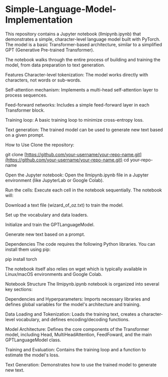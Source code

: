 # Simple-Language-Model-Implementation
This repository contains a Jupyter notebook (llmipynb.ipynb) that demonstrates a simple, character-level language model built with PyTorch. The model is a basic Transformer-based architecture, similar to a simplified GPT (Generative Pre-trained Transformer).

The notebook walks through the entire process of building and training the model, from data preparation to text generation.

Features
Character-level tokenization: The model works directly with characters, not words or sub-words.

Self-attention mechanism: Implements a multi-head self-attention layer to process sequences.

Feed-forward networks: Includes a simple feed-forward layer in each Transformer block.

Training loop: A basic training loop to minimize cross-entropy loss.

Text generation: The trained model can be used to generate new text based on a given prompt.

How to Use
Clone the repository:

git clone [https://github.com/your-username/your-repo-name.git](https://github.com/your-username/your-repo-name.git)
cd your-repo-name

Open the Jupyter notebook:
Open the llmipynb.ipynb file in a Jupyter environment (like JupyterLab or Google Colab).

Run the cells:
Execute each cell in the notebook sequentially. The notebook will:

Download a text file (wizard_of_oz.txt) to train the model.

Set up the vocabulary and data loaders.

Initialize and train the GPTLanguageModel.

Generate new text based on a prompt.

Dependencies
The code requires the following Python libraries. You can install them using pip:

pip install torch

The notebook itself also relies on wget which is typically available in Linux/macOS environments and Google Colab.

Notebook Structure
The llmipynb.ipynb notebook is organized into several key sections:

Dependencies and Hyperparameters: Imports necessary libraries and defines global variables for the model's architecture and training.

Data Loading and Tokenization: Loads the training text, creates a character-level vocabulary, and defines encoding/decoding functions.

Model Architecture: Defines the core components of the Transformer model, including Head, MultiHeadAttention, FeedFoward, and the main GPTLanguageModel class.

Training and Evaluation: Contains the training loop and a function to estimate the model's loss.

Text Generation: Demonstrates how to use the trained model to generate new text.
